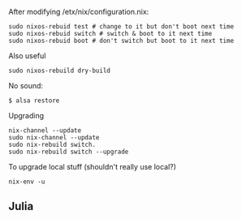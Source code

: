 

After modifying /etx/nix/configuration.nix:
```
sudo nixos-rebuid test # change to it but don't boot next time
sudo nixos-rebuid switch # switch & boot to it next time
sudo nixos-rebuid boot # don't switch but boot to it next time
```
Also useful 
```
sudo nixos-rebuild dry-build
```

No sound:
```
$ alsa restore
```


Upgrading
```
nix-channel --update
sudo nix-channel --update
sudo nix-rebuild switch.
sudo nix-rebuild switch --upgrade
```

To upgrade local stuff (shouldn't really use local?)
```
nix-env -u
```


## Julia
